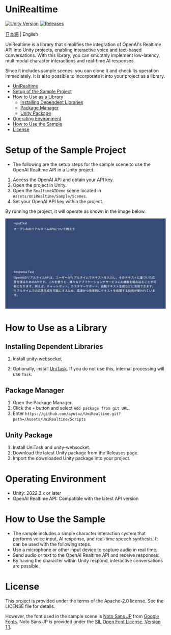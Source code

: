 # UniRealtime

[![Unity Version](https://img.shields.io/badge/Unity-2022.3%2B-blueviolet?logo=unity)](https://unity.com/releases/editor/archive)
[![Releases](https://img.shields.io/github/release/ayutaz/UniRealtime.svg)](https://github.com/ayutaz/UniRealtime/releases)

[日本語](README_JP.md) | English

UniRealtime is a library that simplifies the integration of OpenAI's Realtime API into Unity projects, enabling interactive voice and text-based conversations. With this library, you can smoothly implement low-latency, multimodal character interactions and real-time AI responses.

Since it includes sample scenes, you can clone it and check its operation immediately. It is also possible to incorporate it into your project as a library.

<!-- TOC -->
* [UniRealtime](#unirealtime)
* [Setup of the Sample Project](#setup-of-the-sample-project)
* [How to Use as a Library](#how-to-use-as-a-library)
  * [Installing Dependent Libraries](#installing-dependent-libraries)
  * [Package Manager](#package-manager)
  * [Unity Package](#unity-package)
* [Operating Environment](#operating-environment)
* [How to Use the Sample](#how-to-use-the-sample)
* [License](#license)
<!-- TOC -->

# Setup of the Sample Project
* The following are the setup steps for the sample scene to use the OpenAI Realtime API in a Unity project.

1. Access the OpenAI API and obtain your API key.
2. Open the project in Unity.
3. Open the `RealtimeAIDemo` scene located in `Assets/UniRealtime/Sample/Scenes`.
4. Set your OpenAI API key within the project.

By running the project, it will operate as shown in the image below.

![](Docs/sampleSceneImage.png)

# How to Use as a Library

## Installing Dependent Libraries

1. Install [unity-websocket](https://github.com/mikerochip/unity-websocket)

2. Optionally, install [UniTask](https://github.com/Cysharp/UniTask). If you do not use this, internal processing will use `Task`.

## Package Manager
1. Open the Package Manager.
2. Click the `+` button and select `Add package from git URL`.
3. Enter `https://github.com/ayutaz/UniRealtime.git?path=/Assets/UniRealtime/Scripts`

## Unity Package
1. Install UniTask and unity-websocket.
2. Download the latest Unity package from the Releases page.
3. Import the downloaded Unity package into your project.

# Operating Environment
* Unity: 2022.3.x or later
* OpenAI Realtime API: Compatible with the latest API version

# How to Use the Sample
* The sample includes a simple character interaction system that performs voice input, AI response, and real-time speech synthesis. It can be used with the following steps.
* Use a microphone or other input device to capture audio in real time.
* Send audio or text to the OpenAI Realtime API and receive responses.
* By having the character within Unity respond, interactive conversations are possible.

# License
This project is provided under the terms of the Apache-2.0 license. See the LICENSE file for details.

However, the font used in the sample scene is [Noto Sans JP](https://fonts.google.com/noto/specimen/Noto+Sans+JP) from [Google Fonts](https://fonts.google.com/). Noto Sans JP is provided under the [SIL Open Font License, Version 1.1](https://openfontlicense.org/open-font-license-official-text/).
